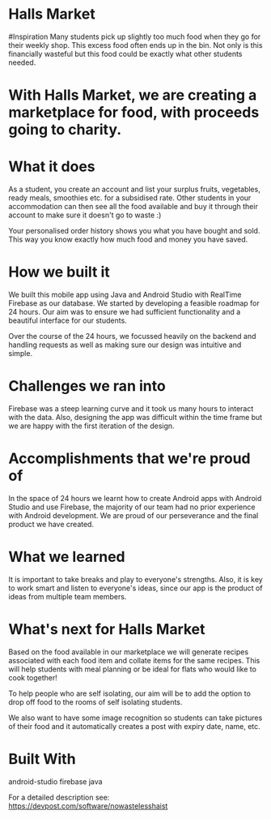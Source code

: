 # Halls Market
#Inspiration
Many students pick up slightly too much food when they go for their weekly shop. This excess food often ends up in the bin. Not only is this financially wasteful but this food could be exactly what other students needed.

# With Halls Market, we are creating a marketplace for food, with proceeds going to charity.

# What it does
As a student, you create an account and list your surplus fruits, vegetables, ready meals, smoothies etc. for a subsidised rate. Other students in your accommodation can then see all the food available and buy it through their account to make sure it doesn't go to waste :)

Your personalised order history shows you what you have bought and sold. This way you know exactly how much food and money you have saved.

# How we built it
We built this mobile app using Java and Android Studio with RealTime Firebase as our database. We started by developing a feasible roadmap for 24 hours. Our aim was to ensure we had sufficient functionality and a beautiful interface for our students.

Over the course of the 24 hours, we focussed heavily on the backend and handling requests as well as making sure our design was intuitive and simple.

# Challenges we ran into
Firebase was a steep learning curve and it took us many hours to interact with the data. Also, designing the app was difficult within the time frame but we are happy with the first iteration of the design.

# Accomplishments that we're proud of
In the space of 24 hours we learnt how to create Android apps with Android Studio and use Firebase, the majority of our team had no prior experience with Android development. We are proud of our perseverance and the final product we have created.

# What we learned
It is important to take breaks and play to everyone's strengths. Also, it is key to work smart and listen to everyone's ideas, since our app is the product of ideas from multiple team members.

# What's next for Halls Market
Based on the food available in our marketplace we will generate recipes associated with each food item and collate items for the same recipes. This will help students with meal planning or be ideal for flats who would like to cook together!

To help people who are self isolating, our aim will be to add the option to drop off food to the rooms of self isolating students.

We also want to have some image recognition so students can take pictures of their food and it automatically creates a post with expiry date, name, etc.

# Built With
android-studio
firebase
java

For a detailed description see: https://devpost.com/software/nowastelesshaist
